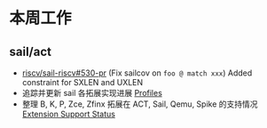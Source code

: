 # 本周工作

## sail/act

- [riscv/sail-riscv#530-pr](https://github.com/riscv/sail-riscv/pull/530) (Fix sailcov on `foo @ match xxx`) Added constraint for SXLEN and UXLEN
- 追踪并更新 sail 各拓展实现进展 [Profiles](https://docs.google.com/spreadsheets/d/1ipYBVO5TWVI1L2Q_dCq6F5fycewLWgW7YvJwl51Wigk)
- 整理 B, K, P, Zce, Zfinx 拓展在 ACT, Sail, Qemu, Spike 的支持情况 [Extension Support Status](https://sora.kevinmx.top/EC1Bn6JVQ1Wg3IeoqGw4mg)

